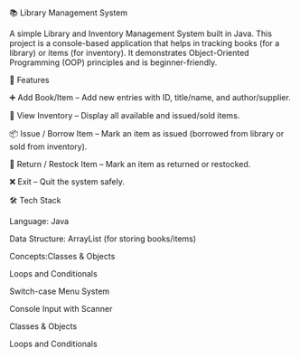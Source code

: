 📚 Library Management System 

A simple Library and Inventory Management System built in Java.
This project is a console-based application that helps in tracking books (for a library) or items (for inventory).
It demonstrates Object-Oriented Programming (OOP) principles and is beginner-friendly.

🚀 Features

➕ Add Book/Item – Add new entries with ID, title/name, and author/supplier.

📖 View Inventory – Display all available and issued/sold items.

📦 Issue / Borrow Item – Mark an item as issued (borrowed from library or sold from inventory).

🔄 Return / Restock Item – Mark an item as returned or restocked.

❌ Exit – Quit the system safely.

🛠️ Tech Stack

Language: Java 

Data Structure: ArrayList (for storing books/items)

Concepts:Classes & Objects

Loops and Conditionals

Switch-case Menu System

Console Input with Scanner

Classes & Objects

Loops and Conditionals
